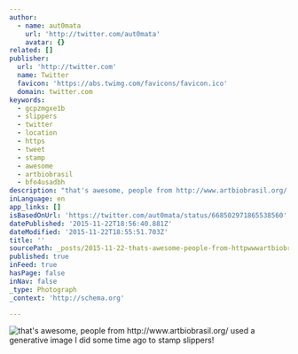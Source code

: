```yaml
---
author:
  - name: aut0mata
    url: 'http://twitter.com/aut0mata'
    avatar: {}
related: []
publisher:
  url: 'http://twitter.com'
  name: Twitter
  favicon: 'https://abs.twimg.com/favicons/favicon.ico'
  domain: twitter.com
keywords:
  - gcpzmgxe1b
  - slippers
  - twitter
  - location
  - https
  - tweet
  - stamp
  - awesome
  - artbiobrasil
  - bfo4usadbh
description: "that's awesome, people from http://www.artbiobrasil.org/ used a generative image I did some time ago to stamp slippers!"
inLanguage: en
app_links: []
isBasedOnUrl: 'https://twitter.com/aut0mata/status/668502971865538560'
datePublished: '2015-11-22T18:56:40.881Z'
dateModified: '2015-11-22T18:55:51.703Z'
title: ''
sourcePath: _posts/2015-11-22-thats-awesome-people-from-httpwwwartbiobrasilorg-use.md
published: true
inFeed: true
hasPage: false
inNav: false
_type: Photograph
_context: 'http://schema.org'

---
```

![that's awesome&comma; people from http&colon;&sol;&sol;www&period;artbiobrasil&period;org&sol; used a generative image I did some time ago to stamp slippers&excl;](https://pbs.twimg.com/media/CUb_6NFW4AUYgAh.jpg:large)